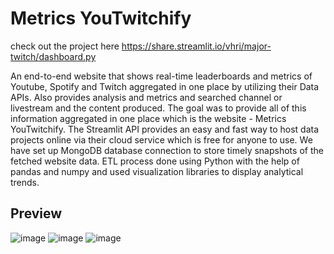 # Metrics YouTwitchify
check out the project here
https://share.streamlit.io/vhri/major-twitch/dashboard.py

An end-to-end website that shows real-time leaderboards and metrics of Youtube, Spotify and
Twitch aggregated in one place by utilizing their Data APIs. Also provides analysis and metrics and searched channel or livestream and the content produced. The goal was to provide all of this information aggregated in one place which is the website - Metrics YouTwitchify. The Streamlit API provides an easy and fast way to host data projects online via their cloud service which is free for anyone to use. We have set up MongoDB database connection to store timely snapshots of the fetched website data. ETL process done using Python with the help of pandas and numpy and used visualization libraries to display analytical trends.


## Preview

![image](https://user-images.githubusercontent.com/53615083/152965166-34d6588d-935d-4825-8c87-3b131134de31.png)
![image](https://user-images.githubusercontent.com/53615083/152965452-a887f040-6f79-4cb8-8e92-7929e8bcba59.png)
![image](https://user-images.githubusercontent.com/53615083/152965501-fbb28902-cce1-46b4-859a-7938db4f1112.png)

